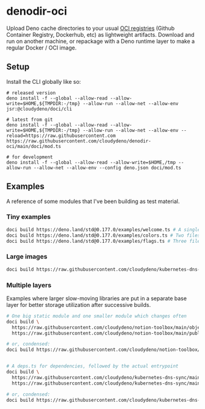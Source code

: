 # denodir-oci
Upload Deno cache directories to your usual [OCI registries](https://github.com/opencontainers/distribution-spec/blob/main/spec.md) (Github Container Registry, Dockerhub, etc) as lightweight artifacts. Download and run on another machine, or repackage with a Deno runtime layer to make a regular Docker / OCI image.

## Setup

Install the CLI globally like so:

```
# released version
deno install -f --global --allow-read --allow-write=$HOME,${TMPDIR:-/tmp} --allow-run --allow-net --allow-env jsr:@cloudydeno/doci/cli

# latest from git
deno install -f --global --allow-read --allow-write=$HOME,${TMPDIR:-/tmp} --allow-run --allow-net --allow-env --reload=https://raw.githubusercontent.com https://raw.githubusercontent.com/cloudydeno/denodir-oci/main/doci/mod.ts

# for development
deno install -f --global --allow-read --allow-write=$HOME,/tmp --allow-run --allow-net --allow-env --config deno.json doci/mod.ts
```

## Examples

A reference of some modules that I've been building as test material.

### Tiny examples

```sh
doci build https://deno.land/std@0.177.0/examples/welcome.ts # A single file
doci build https://deno.land/std@0.177.0/examples/colors.ts # Two files
doci build https://deno.land/std@0.177.0/examples/flags.ts # Three files
```

### Large images

```sh
doci build https://raw.githubusercontent.com/cloudydeno/kubernetes-dns-sync/main/src/controller/mod.ts
```

### Multiple layers

Examples where larger slow-moving libraries are put in a separate base layer
for better storage utilization after successive builds.

```sh
# One big static module and one smaller module which changes often
doci build \
  https://raw.githubusercontent.com/cloudydeno/notion-toolbox/main/object-model/mod.ts \
  https://raw.githubusercontent.com/cloudydeno/notion-toolbox/main/publish-firebase-blog/mod.ts

# or, condensed:
doci build https://raw.githubusercontent.com/cloudydeno/notion-toolbox/main/{object-model,publish-firebase-blog}/mod.ts


# A deps.ts for dependencies, followed by the actual entrypoint
doci build \
  https://raw.githubusercontent.com/cloudydeno/kubernetes-dns-sync/main/src/deps.ts
  https://raw.githubusercontent.com/cloudydeno/kubernetes-dns-sync/main/src/controller/mod.ts

# or, condensed:
doci build https://raw.githubusercontent.com/cloudydeno/kubernetes-dns-sync/main/src/{deps,controller/mod}.ts
```
